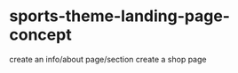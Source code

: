 # sports-theme-landing-page-concept

create an info/about page/section
create a shop page

<!-- create a shopping cart page -->
